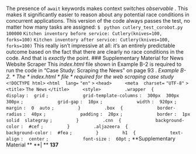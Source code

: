 The presence of  `await`  keywords makes context switches  *observable* . This makes it significantly easier to reason about any potential race conditions in concurrent applications. This version of the code always passes the test, no matter how many tasks are assigned: `$ ` `python cutlery_test_corobot.py 100000` `Kitchen inventory before service: Cutlery(knives=100, forks=100)` `Kitchen inventory after service: Cutlery(knives=100, forks=100)` This really isn’t impressive at all: it’s an entirely predictable outcome based on the fact that there are clearly no race conditions in the code. And that is  *exactly*  the point. ### Supplementary Material for News Website Scraper
 This  *index.html*  file shown in  Example B-2  is required to run the code in  “Case Study: Scraping the News” on page 93 . *Example B-2. * *The* * index.html * *file* * required for the web scraping case study* `<!DOCTYPE html>` `<html` ` ` `lang=` `"en"` `>` `<head>` `    ` `<meta` ` ` `charset=` `"UTF-8"` `>` `    ` `<title>` `The News` `</title>` `    ` `<style>` `        ` `.wrapper` ` ` `{` `            ` `display` `:` ` ` `grid` `;` `            ` `grid-template-columns` `:` ` ` `300px` ` ` `300px` ` ` `300px` `;` `            ` `grid-gap` `:` ` ` `10px` `;` `            ` `width` `:` ` ` `920px` `;` `            ` `margin` `:` ` ` `0` ` ` `auto` `;` `        ` `}` `        ` `.box` ` ` `{` `            ` `border-radius` `:` ` ` `40px` `;` `            ` `padding` `:` ` ` `20px` `;` `            ` `border` `:` ` ` `1px` ` ` `solid` ` ` `slategray` `;` `        ` `}` `        ` `.cnn` ` ` `{` `            ` `background-color` `:` ` ` `#cef` `;` `        ` `}` `        ` `.aljazeera` ` ` `{` `            ` `background-color` `:` ` ` `#fea` `;` `        ` `}` `        ` `h1` ` ` `{` `            ` `text-align` `:` ` ` `center` `;` `            ` `font-size` `:` ` ` `60pt` `;` **Supplementary Material ** **| ** **137**